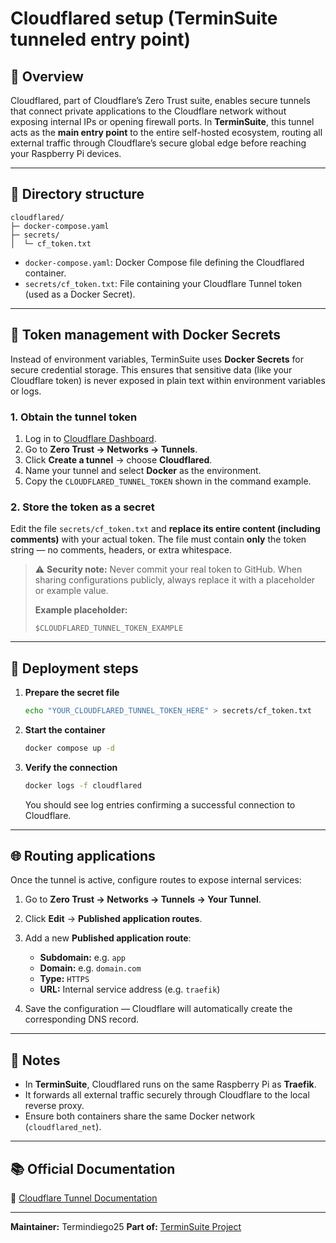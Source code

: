 # Cloudflared setup (TerminSuite tunneled entry point)

## 🧭 Overview

Cloudflared, part of Cloudflare’s Zero Trust suite, enables secure tunnels that connect private applications to the Cloudflare network without exposing internal IPs or opening firewall ports.
In **TerminSuite**, this tunnel acts as the **main entry point** to the entire self-hosted ecosystem, routing all external traffic through Cloudflare’s secure global edge before reaching your Raspberry Pi devices.

---

## 📁 Directory structure

```
cloudflared/
├─ docker-compose.yaml
├─ secrets/
│  └─ cf_token.txt
```

* `docker-compose.yaml`: Docker Compose file defining the Cloudflared container.
* `secrets/cf_token.txt`: File containing your Cloudflare Tunnel token (used as a Docker Secret).

---

## 🔐 Token management with Docker Secrets

Instead of environment variables, TerminSuite uses **Docker Secrets** for secure credential storage.
This ensures that sensitive data (like your Cloudflare token) is never exposed in plain text within environment variables or logs.

### 1. Obtain the tunnel token

1. Log in to [Cloudflare Dashboard](https://dash.cloudflare.com).
2. Go to **Zero Trust → Networks → Tunnels**.
3. Click **Create a tunnel** → choose **Cloudflared**.
4. Name your tunnel and select **Docker** as the environment.
5. Copy the `CLOUDFLARED_TUNNEL_TOKEN` shown in the command example.

### 2. Store the token as a secret

Edit the file `secrets/cf_token.txt` and **replace its entire content (including comments)** with your actual token.
The file must contain **only** the token string — no comments, headers, or extra whitespace.

> ⚠️ **Security note:**
> Never commit your real token to GitHub.
> When sharing configurations publicly, always replace it with a placeholder or example value.
>
> **Example placeholder:**
>
> ```
> $CLOUDFLARED_TUNNEL_TOKEN_EXAMPLE
> ```

---

## 🚀 Deployment steps

1. **Prepare the secret file**

   ```bash
   echo "YOUR_CLOUDFLARED_TUNNEL_TOKEN_HERE" > secrets/cf_token.txt
   ```
2. **Start the container**

   ```bash
   docker compose up -d
   ```
3. **Verify the connection**

   ```bash
   docker logs -f cloudflared
   ```

   You should see log entries confirming a successful connection to Cloudflare.

---

## 🌐 Routing applications

Once the tunnel is active, configure routes to expose internal services:

1. Go to **Zero Trust → Networks → Tunnels → Your Tunnel**.
2. Click **Edit** → **Published application routes**.
3. Add a new **Published application route**:

   * **Subdomain:** e.g. `app`
   * **Domain:** e.g. `domain.com`
   * **Type:** `HTTPS`
   * **URL:** Internal service address (e.g. `traefik`)
4. Save the configuration — Cloudflare will automatically create the corresponding DNS record.

---

## 🧠 Notes

* In **TerminSuite**, Cloudflared runs on the same Raspberry Pi as **Traefik**.
* It forwards all external traffic securely through Cloudflare to the local reverse proxy.
* Ensure both containers share the same Docker network (`cloudflared_net`).

---

## 📚 Official Documentation

🔗 [Cloudflare Tunnel Documentation](https://developers.cloudflare.com/cloudflare-one/connections/connect-networks/)

---

**Maintainer:** Termindiego25
**Part of:** [TerminSuite Project](https://github.com/Termindiego25/terminsuite)